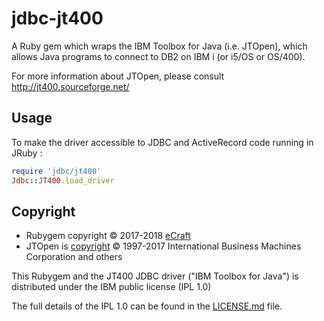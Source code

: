 # jdbc-jt400

A Ruby gem which wraps the IBM Toolbox for Java (i.e. JTOpen), which allows Java programs to connect to DB2 on IBM i (or i5/OS
or OS/400).

For more information about JTOpen, please consult http://jt400.sourceforge.net/

## Usage

To make the driver accessible to JDBC and ActiveRecord code running in JRuby :

```ruby
require 'jdbc/jt400'
Jdbc::JT400.load_driver
```

## Copyright

* Rubygem copyright &copy; 2017-2018 [eCraft](http://apps.ecraft.com)
* JTOpen is [copyright](https://sourceforge.net/p/jt400/svn/HEAD/tree/trunk/src/com/ibm/as400/access/Copyright.java) &copy; 1997-2017 International Business Machines Corporation and others

This Rubygem and the JT400 JDBC driver ("IBM Toolbox for Java") is distributed under the IBM public license
(IPL 1.0)

The full details of the IPL 1.0 can be found in the [LICENSE.md](LICENSE.md) file.
